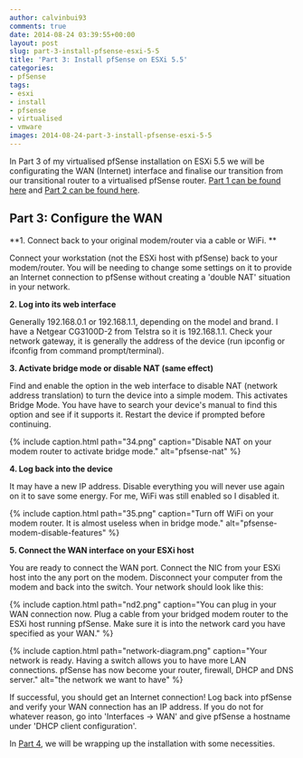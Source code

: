 ```yaml
---
author: calvinbui93
comments: true
date: 2014-08-24 03:39:55+00:00
layout: post
slug: part-3-install-pfsense-esxi-5-5
title: 'Part 3: Install pfSense on ESXi 5.5'
categories:
- pfSense
tags:
- esxi
- install
- pfsense
- virtualised
- vmware
images: 2014-08-24-part-3-install-pfsense-esxi-5-5
---
```


In Part 3 of my virtualised pfSense installation on ESXi 5.5 we will be configurating the WAN (Internet) interface and finalise our transition from our transitional router to a virtualised pfSense router. [Part 1 can be found here](/part-1-install-pfsense-on-esxi-5-5/) and [Part 2 can be found here](/part-2-install-pfsense-esxi-5-5/).

<!-- more -->

## Part 3: Configure the WAN

**1. Connect back to your original modem/router via a cable or WiFi. **

Connect your workstation (not the ESXi host with pfSense) back to your modem/router. You will be needing to change some settings on it to provide an Internet connection to pfSense without creating a 'double NAT' situation in your network.

**2. Log into its web interface**

Generally 192.168.0.1 or 192.168.1.1, depending on the model and brand. I have a Netgear CG3100D-2 from Telstra so it is 192.168.1.1. Check your network gateway, it is generally the address of the device (run ipconfig or ifconfig from command prompt/terminal).

**3. Activate bridge mode or disable NAT (same effect)**

Find and enable the option in the web interface to disable NAT (network address translation) to turn the device into a simple modem. This activates Bridge Mode. You have have to search your device's manual to find this option and see if it supports it. Restart the device if prompted before continuing.

{% include caption.html path="34.png" caption="Disable NAT on your modem router to activate bridge mode." alt="pfsense-nat" %}

**4. Log back into the device**

It may have a new IP address. Disable everything you will never use again on it to save some energy. For me, WiFi was still enabled so I disabled it.

{% include caption.html path="35.png" caption="Turn off WiFi on your modem router. It is almost useless when in bridge mode." alt="pfsense-modem-disable-features" %}

**5. Connect the WAN interface on your ESXi host**

You are ready to connect the WAN port. Connect the NIC from your ESXi host into the any port on the modem. Disconnect your computer from the modem and back into the switch. Your network should look like this:

{% include caption.html path="nd2.png" caption="You can plug in your WAN connection now. Plug a cable from your bridged modem router to the ESXi host running pfSense. Make sure it is into the network card you have specified as your WAN." %}

{% include caption.html path="network-diagram.png" caption="Your network is ready. Having a switch allows you to have more LAN connections. pfSense has now become your router, firewall, DHCP and DNS server." alt="the network we want to have" %}

If successful, you should get an Internet connection! Log back into pfSense and verify your WAN connection has an IP address. If you do not for whatever reason, go into 'Interfaces -> WAN' and give pfSense a hostname under 'DHCP client configuration'.

In [Part 4](/part-4-install-pfsense-esxi-5-5/), we will be wrapping up the installation with some necessities.
